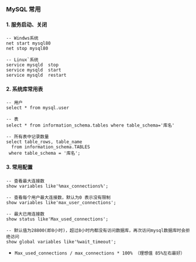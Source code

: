 ### MySQL 常用

#### 1. 服务启动、关闭
```
-- Windws系统
net start mysql80
net stop mysql80

-- Linux`系统
service mysqld  stop
service mysqld  start
service mysqld  restart
```


#### 2. 系统库常用表
```
-- 用户
select * from mysql.user

-- 表
select * from information_schema.tables where table_schema='库名'

-- 所有表中记录数量
select table_rows, table_name
  from information_schema.TABLES
 where table_schema = '库名';
```


#### 3. 常用配置
```
-- 查看最大连接数
show variables like'%max_connections%';

-- 查看每个用户最大连接数，默认为0 表示没有限制
show variables like'max_user_connections';

-- 最大已用连接数
show status like'Max_used_connections';

-- 默认值为28800(即8小时)，超过8小时内都没有访问数据库，再次访问mysql数据库时会拒绝访问
show global variables like'%wait_timeout';
```


* `Max_used_connections / max_connections * 100% （理想值 85%左右最好） `

